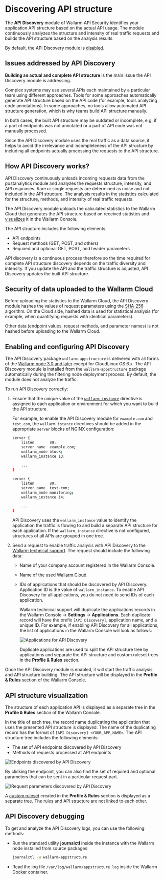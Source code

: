 # Discovering API structure

The **API Discovery** module of Wallarm API Security identifies your application API structure based on the actual API usage. The module continuously analyzes the structure and intensity of real traffic requests and builds the API structure based on the analysis results.

By default, the API Discovery module is [disabled](#enabling-and-configuring-api-discovery).

## Issues addressed by API Discovery

**Building an actual and complete API structure** is the main issue the API Discovery module is addressing.

Complex systems may use several APIs each maintained by a particular team using different approaches. Tools for some approaches automatically generate API structure based on the API code (for example, tools analyzing code annotations). In some approaches, no tools allow automated API structure generation, which is why teams build API structure manually.

In both cases, the built API structure may be outdated or incomplete, e.g. if a part of endpoints was not annotated or a part of API code was not manually processed.

Since the API Discovery module uses the real traffic as a data source, it helps to avoid the irrelevance and incompleteness of the API structure by including all endpoints actually processing the requests to the API structure.

## How API Discovery works?

API Discovery continuously unloads incoming requests data from the postanalytics module and analyzes the requests structure, intensity, and API responses. Rare or single requests are determined as noise and not included in the API structure. The analysis results in the statistics calculated for the structure, methods, and intensity of real traffic requests.

The API Discovery module uploads the calculated statistics to the Wallarm Cloud that generates the API structure based on received statistics and [visualizes](#api-structure-visualization) it in the Wallarm Console.

The API structure includes the following elements:

* API endpoints
* Request methods (GET, POST, and others)
* Required and optional GET, POST, and header parameters

API discovery is a continuous process therefore so the time required for complete API structure discovery depends on the traffic diversity and intensity. If you update the API and the traffic structure is adjusted, API Discovery updates the built API structure.

## Security of data uploaded to the Wallarm Cloud

Before uploading the statistics to the Wallarm Cloud, the API Discovery module hashes the values of request parameters using the [SHA-256](https://en.wikipedia.org/wiki/SHA-2) algorithm. On the Cloud side, hashed data is used for statistical analysis (for example, when quantifying requests with identical parameters).

Other data (endpoint values, request methods, and parameter names) is not hashed before uploading to the Wallarm Cloud.

## Enabling and configuring API Discovery

The API Discovery package `wallarm-appstructure` is delivered with all forms of the [Wallarm node 3.0 and later](../admin-en/supported-platforms.md) except for CloudLinux OS 6.x. The API Discovery module is installed from the `wallarm-appstructure` package automatically during the filtering node deployment process. By default, the module does not analyze the traffic.

To run API Discovery correctly:

1. Ensure that the unique value of the [`wallarm_instance`](../admin-en/configure-parameters-en.md#wallarm_instance) directive is assigned to each application or environment for which you want to build the API structure.

    For example, to enable the API Discovery module for `example.com` and `test.com`, the `wallarm_istance` directives should be added in the appropriate `server` blocks of NGINX configuration:

    ```bash
    server {
        listen       80;
        server_name  example.com;
        wallarm_mode block;
        wallarm_instance 13;
        
        ...
    }
    
    server {
        listen       80;
        server_name  test.com;
        wallarm_mode monitoring;
        wallarm_instance 14;
        
        ...
    }
    ```
    API Discovery uses the `wallarm_instance` value to identify the application the traffic is flowing to and build a separate API structure for each application. If the `wallarm_instance` directive is not configured, structures of all APIs are grouped in one tree.
2. Send a request to enable traffic analysis with API Discovery to the [Wallarm technical support](mailto:support@wallarm.com). The request should include the following data:

    * Name of your company account registered in the Wallarm Console.
    * Name of the used [Wallarm Cloud](overview.md#cloud).
    * IDs of applications that should be discovered by API Discovery. Application ID is the value of `wallarm_instance`. To enable API Discovery for all applications, you do not need to send IDs of each application.

        Wallarm technical support will duplicate the applications records in the Wallarm Console → **Settings** → **Applications**. Each duplicate record will have the prefix `[API Discovery]`, application name, and a unique ID. For example, if enabling API Discovery for all applications, the list of applications in the Wallarm Console will look as follows:

        ![!Applications for API Discovery](../images/about-wallarm-waf/api-discovery/apps-for-api-discovery.png)

        Duplicate applications are used to split the API structure tree by applications and separate the API structure and custom ruleset trees in the **Profile & Rules** section.

Once the API Discovery module is enabled, it will start the traffic analysis and API structure building. The API structure will be displayed in the **Profile & Rules** section of the Wallarm Console.

## API structure visualization

The structure of each application API is displayed as a separate tree in the **Profile & Rules** section of the Wallarm Console.

In the title of each tree, the record name duplicating the application that uses the presented API structure is displayed. The name of the duplicating record has the format of `[API Discovery] <YOUR_APP_NAME>`. The API structure tree includes the following elements:

* The set of API endpoints discovered by API Discovery
* Methods of requests processed at API endpoints

![!Endpoints discovered by API Discovery](../images/about-wallarm-waf/api-discovery/discovered-api-endpoints.png)

By clicking the endpoint, you can also find the set of required and optional parameters that can be sent in a particular request part.

![!Request parameters discovered by API Discovery](../images/about-wallarm-waf/api-discovery/discovered-request-params.png)

A [custom ruleset](../user-guides/rules/intro.md) created in the **Profile & Rules** section is displayed as a separate tree. The rules and API structure are not linked to each other.

## API Discovery debugging

To get and analyze the API Discovery logs, you can use the following methods:

* Run the standard utility **journalctl** inside the instance with the Wallarm node installed from source packages:

    ```bash
    journalctl -u wallarm-appstructure
    ```
* Read the log file `/var/log/wallarm/appstructure.log` inside the Wallarm Docker container.
